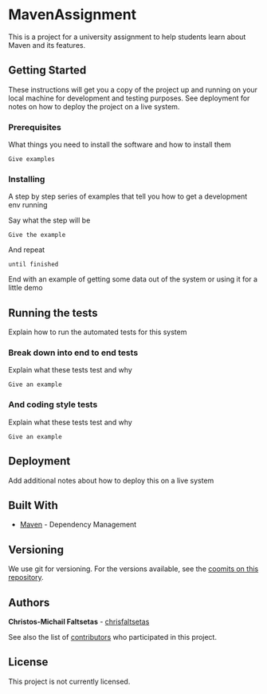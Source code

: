 # MavenAssignment

This is a project for a university assignment to help students learn about Maven and its features.

## Getting Started

These instructions will get you a copy of the project up and running on your local machine for development and testing purposes. See deployment for notes on how to deploy the project on a live system.

### Prerequisites

What things you need to install the software and how to install them

```
Give examples
```

### Installing

A step by step series of examples that tell you how to get a development env running

Say what the step will be

```
Give the example
```

And repeat

```
until finished
```

End with an example of getting some data out of the system or using it for a little demo

## Running the tests

Explain how to run the automated tests for this system

### Break down into end to end tests

Explain what these tests test and why

```
Give an example
```

### And coding style tests

Explain what these tests test and why

```
Give an example
```

## Deployment

Add additional notes about how to deploy this on a live system

## Built With

* [Maven](https://maven.apache.org/) - Dependency Management

## Versioning

We use git for versioning. For the versions available, see the [coomits on this repository](https://github.com/chrisfaltsetas/MavenAssignment/commits). 

## Authors

**Christos-Michail Faltsetas** - [chrisfaltsetas](https://github.com/chrisfaltsetas)

See also the list of [contributors](https://github.com/chrisfaltsetas/MavenAssignment/contributors) who participated in this project.

## License

This project is not currently licensed. 
